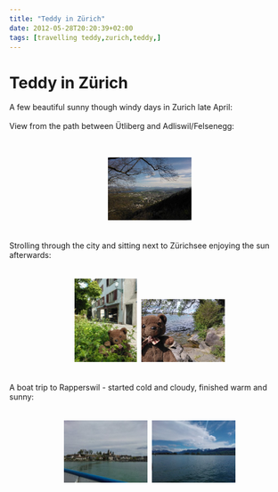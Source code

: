 ```yaml
---
title: "Teddy in Zürich"
date: 2012-05-28T20:20:39+02:00
tags: [travelling teddy,zurich,teddy,]
---
```


# Teddy in Zürich


A few beautiful sunny though windy days in Zurich late April:<br><br>View from the path between Ütliberg and 
Adliswil/Felsenegg:<br><br><center><br><img src="/zurich_2012_4.jpg" 
width=150/><br></center><br><br>Strolling through the city and sitting next to Zürichsee enjoying the sun 
afterwards:<br><br><center><br><img src="/zurich_2012_5.jpg" 
height=150/>&nbsp;&nbsp;<img src="/zurich_2012_1.jpg" 
width=150/><br></center><br><br>A boat trip to Rapperswil - started cold and cloudy, finished warm and 
sunny:<br><br><center><br><img src="/zurich_2012_2.jpg" 
width=150/>&nbsp;&nbsp;<img src="/zurich_2012_3.jpg" 
width=150/><br></center><br><br>
